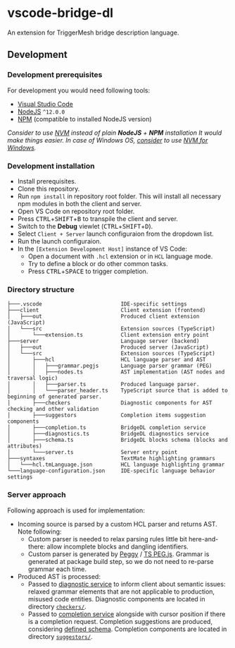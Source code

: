# vscode-bridge-dl

An extension for TriggerMesh bridge description language.

## Development
### Development prerequisites

For development you would need following tools:
- [Visual Studio Code](https://code.visualstudio.com/)
- [NodeJS](https://nodejs.org/en/) `^12.0.0`
- [NPM](https://www.npmjs.com/package/npm) (compatible to installed NodeJS version)

_Consider to use [NVM](https://github.com/nvm-sh/nvm) instead of plain **NodeJS** + **NPM** installation It would make things easier. In case of Windows OS, [consider](https://docs.microsoft.com/en-us/windows/dev-environment/javascript/nodejs-on-windows) to use [NVM for Windows](https://github.com/coreybutler/nvm-windows)._

### Development installation

- Install prerequisites.
- Clone this repository.
- Run `npm install` in repository root folder. This will install all necessary npm modules in both the client and server.
- Open VS Code on repository root folder.
- Press <kbd>CTRL</kbd>+<kbd>SHIFT</kbd>+<kbd>B</kbd> to transpile the client and server.
- Switch to the **Debug** viewlet (<kbd>CTRL</kbd>+<kbd>SHIFT</kbd>+<kbd>D</kbd>).
- Select `Client + Server` launch configuraion from the dropdown list.
- Run the launch configuraion.
- In the `[Extension Development Host]` instance of VS Code:
  - Open a document with `.hcl` extension or in `HCL` language mode.
  - Try to define a block or do other common tasks.
  - Press <kbd>CTRL</kbd>+<kbd>SPACE</kbd> to trigger completion.

### Directory structure

```text
├───.vscode                         IDE-specific settings
├───client                          Client extension (frontend)
│   ├───out                         Produced client extension (JavaScript)
│   └───src                         Extension sources (TypeScript)
│       └───extension.ts            Client extension entry point
├───server                          Language server (backend)
│   ├───out                         Produced server (JavaScript)
│   └───src                         Extension sources (TypeScript)
│       ├───hcl                     HCL language parser and AST
│       │   ├───grammar.pegjs       Language parser grammar (PEG)
│       │   ├───nodes.ts            AST implementation (AST nodes and traversal logic)
│       │   ├───parser.ts           Produced language parser.
│       │   └───parser_header.ts    TypeScript source that is added to beginning of generated parser.
│       ├───checkers                Diagnostic components for AST checking and other validation
│       ├───suggestors              Completion items suggestion components
│       ├───completion.ts           BridgeDL completion service
│       ├───diagnostics.ts          BridgeDL diagnostics service
│       ├───schema.ts               BridgeDL blocks schema (blocks and attributes)
│       └───server.ts               Server entry point
├───syntaxes                        TextMate highlighting grammars
│   └───hcl.tmLanguage.json         HCL language highlighting grammar
└───language-configuration.json     IDE-specific language behavior settings
```

### Server approach

Following approach is used for implementation:
- Incoming source is parsed by a custom HCL parser and returns AST. Note following:
  - Custom parser is needed to relax parsing rules little bit here-and-there: allow incomplete blocks and dangling identifiers.
  - Custom parser is generated by [Peggy](https://github.com/peggyjs/peggy) / [TS PEG.js](https://github.com/metadevpro/ts-pegjs). Grammar is generated at package build step, so we do not need to re-parse grammar each time.
- Produced AST is processed:
  - Passed to [diagnostic service](https://github.com/triggermesh/vscode-bridge-dl/blob/main/server/src/diagnostics.ts) to inform client about semantic issues: relaxed grammar elements that are not applicable to production, misused code entities. Diagnostic components are located in directory [`checkers/`](https://github.com/triggermesh/vscode-bridge-dl/tree/main/server/src/checkers).
  - Passed to [completion service](https://github.com/triggermesh/vscode-bridge-dl/blob/main/server/src/completion.ts) alongside with cursor position if there is a completion request. Completion suggestions are produced, considering [defined schema](https://github.com/triggermesh/vscode-bridge-dl/blob/main/server/src/schema.ts). Completion components are located in directory [`suggestors/`](https://github.com/triggermesh/vscode-bridge-dl/tree/main/server/src/suggestors).

